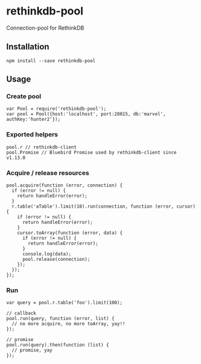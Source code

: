rethinkdb-pool
==============

Connection-pool for RethinkDB

Installation
-----------

    npm install --save rethinkdb-pool

Usage
-----

### Create pool

    var Pool = require('rethinkdb-pool');
    var pool = Pool({host:'localhost', port:28015, db:'marvel', authKey:'hunter2'});

### Exported helpers

    pool.r // rethinkdb-client
    pool.Promise // Bluebird Promise used by rethinkdb-client since v1.13.0

### Acquire / release resources

    pool.acquire(function (error, connection) {
      if (error != null) {
        return handleError(error);
      }
      r.table('aTable').limit(10).run(connection, function (error, cursor) {
        if (error != null) {
          return handleError(error);
        }
        cursor.toArray(function (error, data) {
          if (error != null) {
            return handleError(error);
          }
          console.log(data);
          pool.release(connection);
        });
      });
    });

### Run

    var query = pool.r.table('foo').limit(100);

    // callback
    pool.run(query, function (error, list) {
      // no more acquire, no more toArray, yay!!
    });

    // promise
    pool.run(query).then(function (list) {
      // promise, yay
    });
